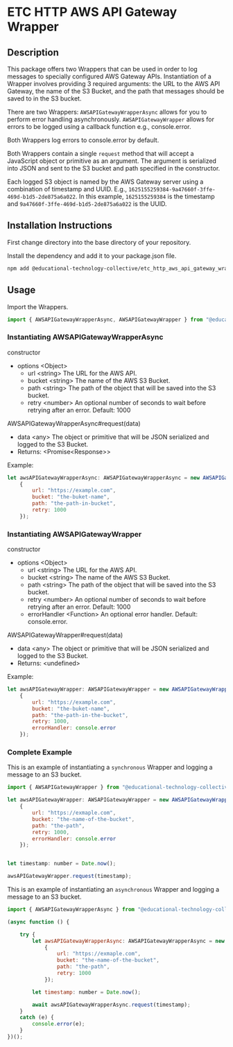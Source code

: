 # ETC HTTP AWS API Gateway Wrapper

## Description
This package offers two Wrappers that can be used in order to log messages to specially configured AWS Gateway APIs.  Instantiation of a Wrapper involves providing 3 required arguments: the URL to the AWS API Gateway, the name of the S3 Bucket, and the path that messages should be saved to in the S3 bucket.

There are two Wrappers: `AWSAPIGatewayWrapperAsync` allows for you to perform error handling asynchronously. `AWSAPIGatewayWrapper` allows for errors to be logged using a callback function e.g., console.error.

Both Wrappers log errors to console.error by default.

Both Wrappers contain a single `request` method that will accept a JavaScript object or primitive as an argument.  The argument is serialized into JSON and sent to the S3 bucket and path specified in the constructor.

Each logged S3 object is named by the AWS Gateway server using a combination of timestamp and UUID.  E.g., `1625155259384-9a47660f-3ffe-469d-b1d5-2de875a6a022`. In this example, `1625155259384` is the timestamp and `9a47660f-3ffe-469d-b1d5-2de875a6a022` is the UUID.

## Installation Instructions

First change directory into the base directory of your repository.

Install the dependency and add it to your package.json file.
```bash
npm add @educational-technology-collective/etc_http_aws_api_gateway_wrapper
```

## Usage

Import the Wrappers.

```js
import { AWSAPIGatewayWrapperAsync, AWSAPIGatewayWrapper } from "@educational-technology-collective/etc_http_aws_api_gateway_wrapper"
```

### Instantiating AWSAPIGatewayWrapperAsync

constructor

 * options \<Object\>
   * url \<string\> The URL for the AWS API.
   * bucket \<string\> The name of the AWS S3 Bucket.
   * path \<string\> The path of the object that will be saved into the S3 bucket.
   * retry \<number\> An optional number of seconds to wait before retrying after an error. Default: 1000

AWSAPIGatewayWrapperAsync#request(data)
 * data \<any\> The object or primitive that will be JSON serialized and logged to the S3 Bucket.
 * Returns: \<Promise\<Response\>\>

Example:
```js
let awsAPIGatewayWrapperAsync: AWSAPIGatewayWrapperAsync = new AWSAPIGatewayWrapper(
    {
        url: "https://example.com",
        bucket: "the-buket-name",
        path: "the-path-in-bucket",
        retry: 1000
    });
```

### Instantiating AWSAPIGatewayWrapper

constructor

 * options \<Object\>
   * url \<string\> The URL for the AWS API.
   * bucket \<string\> The name of the AWS S3 Bucket.
   * path \<string\> The path of the object that will be saved into the S3 bucket.
   * retry \<number\> An optional number of seconds to wait before retrying after an error. Default: 1000
   * errorHandler \<Function\> An optional error handler.  Default: console.error.

AWSAPIGatewayWrapper#request(data)
 * data \<any\> The object or primitive that will be JSON serialized and logged to the S3 Bucket.
 * Returns: \<undefined\>

Example:

```js
let awsAPIGatewayWrapper: AWSAPIGatewayWrapper = new AWSAPIGatewayWrapper(
    {
        url: "https://example.com",
        bucket: "the-buket-name",
        path: "the-path-in-the-bucket",
        retry: 1000,
        errorHandler: console.error
    });
```

### Complete Example

This is an example of instantiating a `synchronous` Wrapper and logging a message to an S3 bucket.

```js
import { AWSAPIGatewayWrapper } from "@educational-technology-collective/etc_http_aws_api_gateway_wrapper";

let awsAPIGatewayWrapper: AWSAPIGatewayWrapper = new AWSAPIGatewayWrapper(
    {
        url: "https://exmaple.com",
        bucket: "the-name-of-the-bucket",
        path: "the-path",
        retry: 1000,
        errorHandler: console.error
    });


let timestamp: number = Date.now();

awsAPIGatewayWrapper.request(timestamp);
```

This is an example of instantiating an `asynchronous` Wrapper and logging a message to an S3 bucket.

```js
import { AWSAPIGatewayWrapperAsync } from "@educational-technology-collective/etc_http_aws_api_gateway_wrapper";

(async function () {

    try {
        let awsAPIGatewayWrapperAsync: AWSAPIGatewayWrapperAsync = new AWSAPIGatewayWrapperAsync(
            {
                url: "https://exmaple.com",
                bucket: "the-name-of-the-bucket",
                path: "the-path",
                retry: 1000
            });

        let timestamp: number = Date.now();

        await awsAPIGatewayWrapperAsync.request(timestamp);
    }
    catch (e) {
        console.error(e);
    }
})();
```